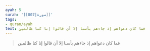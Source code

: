 ```yaml
---
ayah: 5
surah: '[[007|سورة]]'
tags:
- quran/ayah
text: فما كان دعواهم إذ جاءهم بأسنا إلا أن قالوا إنا كنا ظالمين
---
```

> فما كان دعواهم إذ جاءهم بأسنا إلا أن قالوا إنا كنا ظالمين
